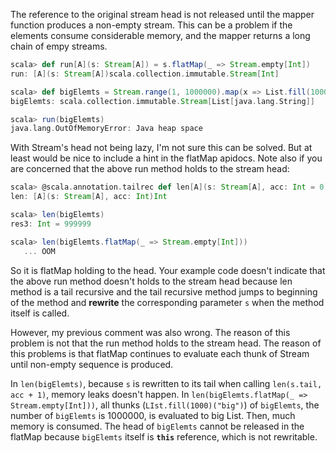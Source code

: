 The reference to the original stream head is not released until the mapper function produces a non-empty stream. This can be a problem if the elements consume considerable memory, and the mapper returns a long chain of empy streams.

```scala
scala> def run[A](s: Stream[A]) = s.flatMap(_ => Stream.empty[Int])
run: [A](s: Stream[A])scala.collection.immutable.Stream[Int]

scala> def bigElemts = Stream.range(1, 1000000).map(x => List.fill(1000)("big"))
bigElemts: scala.collection.immutable.Stream[List[java.lang.String]]

scala> run(bigElemts)
java.lang.OutOfMemoryError: Java heap space
```

With Stream's head not being lazy, I'm not sure this can be solved. But at least would be nice to include a hint in the flatMap apidocs.
Note also if you are concerned that the above run method holds to the stream head:

```scala
scala> @scala.annotation.tailrec def len[A](s: Stream[A], acc: Int = 0): Int = if (s.isEmpty) acc else len(s.tail, acc + 1)
len: [A](s: Stream[A], acc: Int)Int

scala> len(bigElemts)
res3: Int = 999999

scala> len(bigElemts.flatMap(_ => Stream.empty[Int]))
   ... OOM
```

So it is flatMap holding to the head.
Your example code doesn't indicate that the above run method doesn't holds to the stream head because len method is a tail recursive and the tail recursive method jumps to beginning of the method and **rewrite** the corresponding parameter `s` when the method itself is called.

However, my previous comment was also wrong.  The reason of this problem is not that the run method holds to the stream head.
The reason of this problems is that flatMap continues to evaluate each thunk of Stream until non-empty sequence is produced.

In `len(bigElemts)`, because `s` is rewritten to its tail when calling `len(s.tail, acc + 1)`, memory leaks doesn't happen.
In `len(bigElemts.flatMap(_ => Stream.empty[Int]))`, all thunks (`LIst.fill(1000)("big")`) of `bigElemts`, the number of `bigElemts` is 1000000, is evaluated to big List.  Then, much memory is consumed.  The head of `bigElemts` cannot be released in the flatMap because `bigElemts` itself is **`this`** reference, which is not rewritable.
